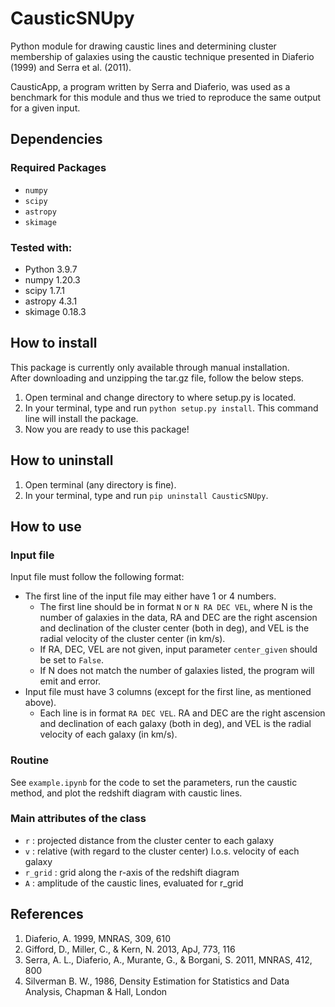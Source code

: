# CausticSNUpy
Python module for drawing caustic lines and determining cluster membership of galaxies using the caustic technique presented in Diaferio (1999) and Serra et al. (2011).  

CausticApp, a program written by Serra and Diaferio, was used as a benchmark for this module and thus we tried to reproduce the same output for a given input.

## Dependencies
### Required Packages
* `numpy`
* `scipy`
* `astropy`
* `skimage`

### Tested with:
* Python 3.9.7
* numpy 1.20.3
* scipy 1.7.1
* astropy 4.3.1
* skimage 0.18.3

## How to install
This package is currently only available through manual installation.  
After downloading and unzipping the tar.gz file, follow the below steps.
1. Open terminal and change directory to where setup.py is located.
2. In your terminal, type and run `python setup.py install`. This command line will install the package.
3. Now you are ready to use this package!

## How to uninstall
1. Open terminal (any directory is fine).
2. In your terminal, type and run `pip uninstall CausticSNUpy`.

## How to use
### Input file
Input file must follow the following format:
* The first line of the input file may either have 1 or 4 numbers.
    * The first line should be in format `N` or `N RA DEC VEL`,
    where N is the number of galaxies in the data, RA and DEC are the right ascension and declination of the cluster center (both in deg), and VEL is the radial velocity of the cluster center (in km/s).
    * If RA, DEC, VEL are not given, input parameter `center_given` should be set to `False`.
    * If N does not match the number of galaxies listed, the program will emit and error.
* Input file must have 3 columns (except for the first line, as mentioned above).
    * Each line is in format `RA DEC VEL`. RA and DEC are the right ascension and declination of each galaxy (both in deg), and VEL is the radial velocity of each galaxy (in km/s).

### Routine
See `example.ipynb` for the code to set the parameters, run the caustic method, and plot the redshift diagram with caustic lines.

### Main attributes of the class
* `r` : projected distance from the cluster center to each galaxy
* `v` : relative (with regard to the cluster center) l.o.s. velocity of each galaxy
* `r_grid` : grid along the r-axis of the redshift diagram
* `A` : amplitude of the caustic lines, evaluated for r_grid

## References
1. Diaferio, A. 1999, MNRAS, 309, 610
2. Gifford, D., Miller, C., & Kern, N. 2013, ApJ, 773, 116
3. Serra, A. L., Diaferio, A., Murante, G., & Borgani, S. 2011, MNRAS, 412, 800
4. Silverman B. W., 1986, Density Estimation for Statistics and Data Analysis, Chapman & Hall, London